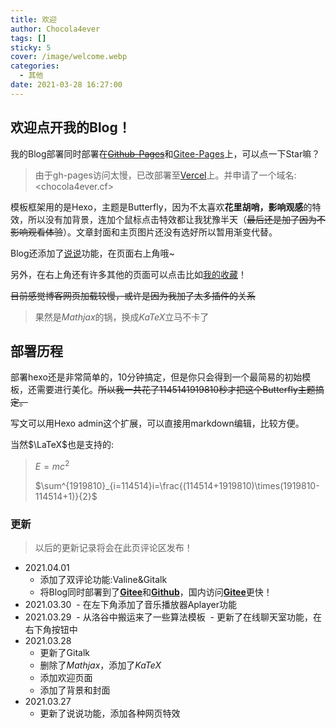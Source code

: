 ```yaml
---
title: 欢迎
author: Chocola4ever
tags: []
sticky: 5
cover: /image/welcome.webp
categories:
  - 其他
date: 2021-03-28 16:27:00
---
```

## 欢迎点开我的Blog！

我的Blog部署同时部署在[~~Github-Pages~~](https://github.com/Chocola4ever/chocola4ever.github.io)和[Gitee-Pages](https://gitee.com/chocola4ever/chocola4ever)上，可以点一下Star嘛？

> 由于gh-pages访问太慢，已改部署至[Vercel](https://vercel.com/625850057-qqcom/chocola4ever)上。并申请了一个域名: <chocola4ever.cf>

模板框架用的是Hexo，主题是Butterfly，因为不太喜欢**花里胡哨，影响观感**的特效，所以没有加背景，连加个鼠标点击特效都让我犹豫半天（~~最后还是加了因为不影响观看体验~~）。文章封面和主页图片还没有选好所以暂用渐变代替。

Blog还添加了[说说](https://chocola4ever.github.io/artitalk/)功能，在页面右上角哦~

另外，在右上角还有许多其他的页面可以点击比如[我的收藏](https://chocola4ever.github.io/collection/)！

~~目前感觉博客网页加载较慢，或许是因为我加了太多插件的关系~~

> 果然是$Mathjax$的锅，换成$KaTeX$立马不卡了

## 部署历程

部署hexo还是非常简单的，10分钟搞定，但是你只会得到一个最简易的初始模板，还需要进行美化。~~所以我一共花了1145141919810秒才把这个Butterfly主题搞定。~~

写文可以用Hexo admin这个扩展，可以直接用markdown编辑，比较方便。

当然$\LaTeX$也是支持的:

> $E=mc^2$
>
> $\sum^{1919810}_{i=114514}i=\frac{(114514+1919810)\times(1919810-114514+1)}{2}$

### 更新

> 以后的更新记录将会在此页评论区发布！

- 2021.04.01
  - 添加了双评论功能:Valine&Gitalk
  - 将Blog同时部署到了[**Gitee**](http://chocola4ever.gitee.io/)和[**Github**](https://chocola4ever.github.io/)，国内访问[**Gitee**](http://chocola4ever.gitee.io/)更快！
- 2021.03.30
  - 在左下角添加了音乐播放器Aplayer功能
- 2021.03.29
  - 从洛谷中搬运来了一些算法模板
  - 更新了在线聊天室功能，在右下角按钮中
- 2021.03.28
  - 更新了Gitalk
  - 删除了$Mathjax$，添加了$KaTeX$
  - 添加欢迎页面
  - 添加了背景和封面
- 2021.03.27
  - 更新了说说功能，添加各种网页特效